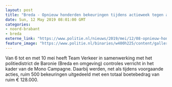 ```yaml
---
layout: post
title: "Breda - Opnieuw honderden bekeuringen tijdens actieweek tegen afleiding in het verkeer."
date: Sun, 12 May 2019 08:01:00 GMT
categories: 
- noord-brabant 
- breda 
externe_link: "https://www.politie.nl/nieuws/2019/mei/12/08-opnieuw-honderden-bekeuringen-tijdens-actieweek-tegen-afleiding-in-het-verkeer.html"
feature_image: "https://www.politie.nl/binaries/w400h225/content/gallery/politie/nieuws/2019/mei/08-zw/afleiding-in-het-verkeer-1.jpg"
---
```


Van 6 tot en met 10 mei heeft Team Verkeer in samenwerking met het politiedistrict de Baronie (Breda en omgeving) controles verricht in het kader van de Mono Campagne. Daarbij werden, net als tijdens voorgaande acties, ruim 500 bekeuringen uitgedeeld met een totaal boetebedrag van ruim € 128.000.
